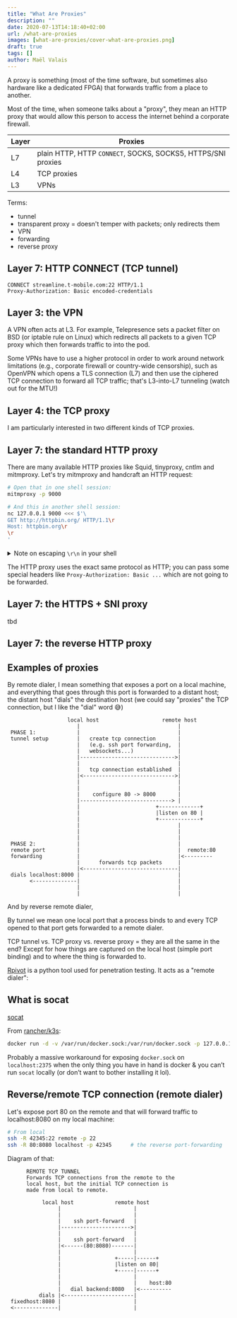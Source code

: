```yaml
---
title: "What Are Proxies"
description: ""
date: 2020-07-13T14:18:40+02:00
url: /what-are-proxies
images: [what-are-proxies/cover-what-are-proxies.png]
draft: true
tags: []
author: Maël Valais
---
```


A proxy is something (most of the time software, but sometimes also
hardware like a dedicated FPGA) that forwards traffic from a place to
another.

Most of the time, when someone talks about a "proxy", they mean an HTTP
proxy that would allow this person to access the internet behind a
corporate firewall.

| Layer | Proxies                                                      |
| ----- | ------------------------------------------------------------ |
| L7    | plain HTTP, HTTP `CONNECT`, SOCKS, SOCKS5, HTTPS/SNI proxies |
| L4    | TCP proxies                                                  |
| L3    | VPNs                                                         |

Terms:
- tunnel
- transparent proxy = doesn't temper with packets; only redirects them
- VPN
- forwarding
- reverse proxy

## Layer 7: HTTP CONNECT (TCP tunnel)

```http
CONNECT streamline.t-mobile.com:22 HTTP/1.1
Proxy-Authorization: Basic encoded-credentials
```

## Layer 3: the VPN

A VPN often acts at L3. For example, Telepresence sets a packet filter on
BSD (or iptable rule on Linux) which redirects all packets to a given TCP
proxy which then forwards traffic to into the pod.

Some VPNs have to use a higher protocol in order to work around network
limitations (e.g., corporate firewall or country-wide censorship), such as
OpenVPN which opens a TLS connection (L7) and then use the ciphered TCP
connection to forward all TCP traffic; that's L3-into-L7 tunneling (watch
out for the MTU!)

## Layer 4: the TCP proxy

I am particularly interested in two different kinds of TCP proxies.

## Layer 7: the standard HTTP proxy

There are many available HTTP proxies like Squid, tinyproxy, cntlm and
mitmproxy. Let's try mitmproxy and handcraft an HTTP request:

```sh
# Open that in one shell session:
mitmproxy -p 9000

# And this in another shell session:
nc 127.0.0.1 9000 <<< $'\
GET http://httpbin.org/ HTTP/1.1\r
Host: httpbin.org\r
\r
'
```


<details>

<summary>Note on escaping <code>\r\n</code> in your shell</summary>

> The tricky part when crafting an HTTP request for `nc` in the shell is
> the backslash-escaped charaters expansion. Using a here-document does not
> work since backslash-escaped characters like `\r` and `\n` are not
> replaced with their actual value as per the ANSI C standard ([ISO/IEC
> 9899:201x][] § 5.2.2 Character display semantics, p. 23)
>
> I use `$'text'` which is a feature of bash that replaces `\` sequences
> with their byte representation. Another possibility is to use `printf` or
> `echo -e`:
>
> ```sh
> printf 'GET http://httpbin.org/ HTTP/1.1\r
> Host: httpbin.org\r
> \r
> ' | nc 127.0.0.1 9000

[ISO/IEC 9899:201x]: http://www.open-std.org/JTC1/SC22/WG14/www/docs/n1539.pdf#page=42

</details>

The HTTP proxy uses the exact same protocol as HTTP; you can pass some
special headers like `Proxy-Authorization: Basic ...` which are not going
to be forwarded.

## Layer 7: the HTTPS + SNI proxy

tbd

## Layer 7: the reverse HTTP proxy

## Examples of proxies

By remote dialer, I mean something that exposes a port on a local machine,
and everything that goes through this port is forwarded to a distant host;
the distant host "dials" the destination host (we could say "proxies" the
TCP connection, but I like the "dial" word 😅)

<!-- https://textik.com/#216b639e0aaa6953 -->

```plain
                   local host                    remote host
                      |                               |
 PHASE 1:             |                               |
 tunnel setup         |   create tcp connection       |
                      |   (e.g. ssh port forwarding,  |
                      |   websockets...)              |
                      |------------------------------>|
                      |                               |
                      |   tcp connection established  |
                      |<----------------------------->|
                      |                               |
                      |                               |
                      |    configure 80 -> 8000       |
                      |-----------------------------> |
                      |                        +-------------+
                      |                        |listen on 80 |
                      |                        +-------------+
                      |                               |
                      |                               |
                      |                               |
 PHASE 2:             |                               |
 remote port          |                               |  remote:80
 forwarding           |                               |<---------
                      |      forwards tcp packets     |
                      |<------------------------------|
 dials localhost:8000 |                               |
       <--------------|                               |
                      |                               |
                      |                               |
```


And by reverse remote dialer,

By tunnel we mean one local port that a process binds to and every TCP
opened to that port gets forwarded to a remote dialer.

TCP tunnel vs. TCP proxy vs. reverse proxy = they are all the same in the
end? Except for how things are captured on the local host (simple port
binding) and to where the thing is forwarded to.

[Rpivot](https://github.com/klsecservices/rpivot) is a python tool used for
penetration testing. It acts as a "remote dialer":

## What is socat

[socat](https://book.hacktricks.xyz/tunneling-and-port-forwarding#socat)

From
[rancher/k3s](https://github.com/rancher/k3s/blob/fe7337937155af41f1aebeb87d1acd07091b71de/scripts/provision/generic/alpine310/vagrant#L25):

```sh
docker run -d -v /var/run/docker.sock:/var/run/docker.sock -p 127.0.0.1:2375:2375 alpine/socat TCP-LISTEN:2375,fork UNIX-CONNECT:/var/run/docker.sock
```

Probably a massive workaround for exposing `docker.sock` on
`localhost:2375` when the only thing you have in hand is docker & you can’t
run `socat` locally (or don’t want to bother installing it lol).

## Reverse/remote TCP connection (remote dialer)

Let's expose port 80 on the remote and that will forward traffic to
localhost:8080 on my local machine:

```sh
# From local
ssh -R 42345:22 remote -p 22
ssh -R 80:8080 localhost -p 42345      # the reverse port-forwarding
```

Diagram of that:

```plain
      REMOTE TCP TUNNEL
      Forwards TCP connections from the remote to the
      local host, but the initial TCP connection is
      made from local to remote.

           local host             remote host
                |                       |
                |                       |
                |    ssh port-forward   |
                |---------------------->|
                |                       |
                |    ssh port-forward   |
                |<------(80:8080)-------|
                |                       |
                |                 +-----|------+
                |                 |listen on 80|
                |                 +-----|------+
                |                       |
                |                       |    host:80
                |   dial backend:8080   |<----------
          dials |<----------------------|
 fixedhost:8080 |                       |
 <--------------|                       |
```
